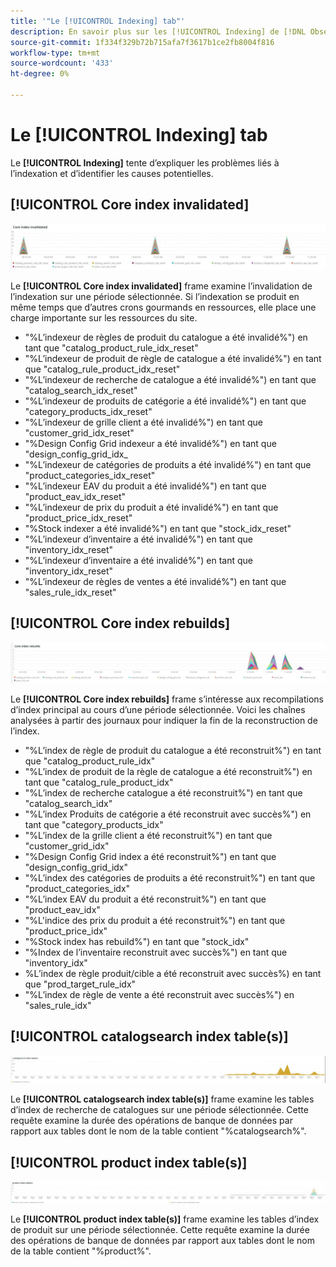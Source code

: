 ```yaml
---
title: '"Le [!UICONTROL Indexing] tab"'
description: En savoir plus sur les [!UICONTROL Indexing] de [!DNL Observation for Adobe Commerce].
source-git-commit: 1f334f329b72b715afa7f3617b1ce2fb8004f816
workflow-type: tm+mt
source-wordcount: '433'
ht-degree: 0%

---
```


# Le [!UICONTROL Indexing] tab

Le **[!UICONTROL Indexing]** tente d’expliquer les problèmes liés à l’indexation et d’identifier les causes potentielles.

## [!UICONTROL Core index invalidated]

![Index principal invalidé](../../assets/tools/observation-for-adobe-commerce/indexing-tab-1.jpg)

Le **[!UICONTROL Core index invalidated]** frame examine l’invalidation de l’indexation sur une période sélectionnée. Si l’indexation se produit en même temps que d’autres crons gourmands en ressources, elle place une charge importante sur les ressources du site.

* &quot;%L’indexeur de règles de produit du catalogue a été invalidé%&quot;) en tant que &quot;catalog_product_rule_idx_reset&quot;
* &quot;%L’indexeur de produit de règle de catalogue a été invalidé%&quot;) en tant que &quot;catalog_rule_product_idx_reset&quot;
* &quot;%L’indexeur de recherche de catalogue a été invalidé%&quot;) en tant que &quot;catalog_search_idx_reset&quot;
* &quot;%L’indexeur de produits de catégorie a été invalidé%&quot;) en tant que &quot;category_products_idx_reset&quot;
* &quot;%L’indexeur de grille client a été invalidé%&quot;) en tant que &quot;customer_grid_idx_reset&quot;
* &quot;%Design Config Grid indexeur a été invalidé%&quot;) en tant que &quot;design_config_grid_idx_
* &quot;%L’indexeur de catégories de produits a été invalidé%&quot;) en tant que &quot;product_categories_idx_reset&quot;
* &quot;%L’indexeur EAV du produit a été invalidé%&quot;) en tant que &quot;product_eav_idx_reset&quot;
* &quot;%L’indexeur de prix du produit a été invalidé%&quot;) en tant que &quot;product_price_idx_reset&quot;
* &quot;%Stock indexer a été invalidé%&quot;) en tant que &quot;stock_idx_reset&quot;
* &quot;%L’indexeur d’inventaire a été invalidé%&quot;) en tant que &quot;inventory_idx_reset&quot;
* &quot;%L’indexeur d’inventaire a été invalidé%&quot;) en tant que &quot;inventory_idx_reset&quot;
* &quot;%L’indexeur de règles de ventes a été invalidé%&quot;) en tant que &quot;sales_rule_idx_reset&quot;

## [!UICONTROL Core index rebuilds]

![Recréations de l’index principal](../../assets/tools/observation-for-adobe-commerce/indexing-tab-2.jpg)

Le **[!UICONTROL Core index rebuilds]** frame s’intéresse aux recompilations d’index principal au cours d’une période sélectionnée. Voici les chaînes analysées à partir des journaux pour indiquer la fin de la reconstruction de l’index.

* &quot;%L’index de règle de produit du catalogue a été reconstruit%&quot;) en tant que &quot;catalog_product_rule_idx&quot;
* &quot;%L’index de produit de la règle de catalogue a été reconstruit%&quot;) en tant que &quot;catalog_rule_product_idx&quot;
* &quot;%L’index de recherche catalogue a été reconstruit%&quot;) en tant que &quot;catalog_search_idx&quot;
* &quot;%L’index Produits de catégorie a été reconstruit avec succès%&quot;) en tant que &quot;category_products_idx&quot;
* &quot;%L’index de la grille client a été reconstruit%&quot;) en tant que &quot;customer_grid_idx&quot;
* &quot;%Design Config Grid index a été reconstruit%&quot;) en tant que &quot;design_config_grid_idx&quot;
* &quot;%L’index des catégories de produits a été reconstruit%&quot;) en tant que &quot;product_categories_idx&quot;
* &quot;%L’index EAV du produit a été reconstruit%&quot;) en tant que &quot;product_eav_idx&quot;
* &quot;%L&#39;indice des prix du produit a été reconstruit%&quot;) en tant que &quot;product_price_idx&quot;
* &quot;%Stock index has rebuild%&quot;) en tant que &quot;stock_idx&quot;
* &quot;%Index de l’inventaire reconstruit avec succès%&quot;) en tant que &quot;inventory_idx&quot;
* %L’index de règle produit/cible a été reconstruit avec succès%) en tant que &quot;prod_target_rule_idx&quot;
* &quot;%L’index de règle de vente a été reconstruit avec succès%&quot;) en &quot;sales_rule_idx&quot;


## [!UICONTROL catalogsearch index table(s)]

![table(s) d’index catalogsearch](../../assets/tools/observation-for-adobe-commerce/indexing-tab-3.jpg)

Le **[!UICONTROL catalogsearch index table(s)]** frame examine les tables d’index de recherche de catalogues sur une période sélectionnée. Cette requête examine la durée des opérations de banque de données par rapport aux tables dont le nom de la table contient &quot;%catalogsearch%&quot;.

## [!UICONTROL product index table(s)]

![table(s) d’index de produit](../../assets/tools/observation-for-adobe-commerce/indexing-tab-4.jpg)

Le **[!UICONTROL product index table(s)]** frame examine les tables d’index de produit sur une période sélectionnée. Cette requête examine la durée des opérations de banque de données par rapport aux tables dont le nom de la table contient &quot;%product%&quot;.
